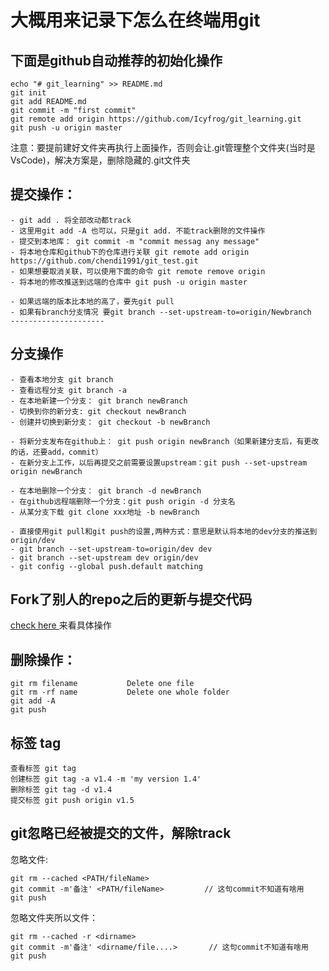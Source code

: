 # 大概用来记录下怎么在终端用git


## 下面是github自动推荐的初始化操作
```
echo "# git_learning" >> README.md
git init
git add README.md
git commit -m "first commit"
git remote add origin https://github.com/Icyfrog/git_learning.git
git push -u origin master
```
注意：要提前建好文件夹再执行上面操作，否则会让.git管理整个文件夹(当时是VsCode)，解决方案是，删除隐藏的.git文件夹

## 提交操作：
```
- git add . 将全部改动都track
- 这里用git add -A 也可以，只是git add. 不能track删除的文件操作
- 提交到本地库： git commit -m "commit messag any message"
- 将本地仓库和github下的仓库进行关联 git remote add origin https://github.com/chendi1991/git_test.git 
- 如果想要取消关联，可以使用下面的命令 git remote remove origin 
- 将本地的修改推送到远端的仓库中 git push -u origin master 

- 如果远端的版本比本地的高了，要先git pull
- 如果有branch分支情况 要git branch --set-upstream-to=origin/Newbranch
--------------------- 
```
## 分支操作
```
- 查看本地分支 git branch
- 查看远程分支 git branch -a
- 在本地新建一个分支： git branch newBranch
- 切换到你的新分支: git checkout newBranch
- 创建并切换到新分支： git checkout -b newBranch

- 将新分支发布在github上： git push origin newBranch（如果新建分支后，有更改的话，还要add，commit）
- 在新分支上工作，以后再提交之前需要设置upstream：git push --set-upstream origin newBranch

- 在本地删除一个分支： git branch -d newBranch
- 在github远程端删除一个分支：git push origin -d 分支名
- 从某分支下载 git clone xxx地址 -b newBranch

- 直接使用git pull和git push的设置,两种方式：意思是默认将本地的dev分支的推送到origin/dev
- git branch --set-upstream-to=origin/dev dev 
- git branch --set-upstream dev origin/dev
- git config --global push.default matching

```
## Fork了别人的repo之后的更新与提交代码
[check here ](https://blog.csdn.net/qq1332479771/article/details/56087333) 来看具体操作

## 删除操作：
```
git rm filename           Delete one file 
git rm -rf name           Delete one whole folder 
git add -A
git push
```
## 标签 tag
```
查看标签 git tag
创建标签 git tag -a v1.4 -m 'my version 1.4' 
删除标签 git tag -d v1.4
提交标签 git push origin v1.5
```
## git忽略已经被提交的文件，解除track
忽略文件:
```
git rm --cached <PATH/fileName>
git commit -m'备注' <PATH/fileName>         // 这句commit不知道有啥用
git push
```
忽略文件夹所以文件：
```
git rm --cached -r <dirname>
git commit -m'备注' <dirname/file....>       // 这句commit不知道有啥用
git push
```
